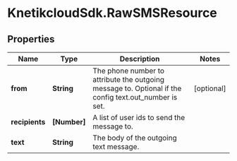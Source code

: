 # KnetikcloudSdk.RawSMSResource

## Properties
Name | Type | Description | Notes
------------ | ------------- | ------------- | -------------
**from** | **String** | The phone number to attribute the outgoing message to. Optional if the config text.out_number is set. | [optional] 
**recipients** | **[Number]** | A list of user ids to send the message to. | 
**text** | **String** | The body of the outgoing text message. | 


